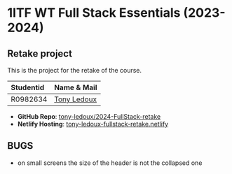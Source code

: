 # 1ITF WT Full Stack Essentials (2023-2024)

## Retake project

This is the project for the retake of the course.

|Studentid       |       Name   &     Mail                          |
|:---------------|:------------------------------------------------|  
| R0982634       | [Tony Ledoux](mailto:tony.ledoux@student.thomasmore.be)|

- **GitHub Repo**: [tony-ledoux/2024-FullStack-retake](https://github.com/Tony-Ledoux/2024-FullStack-retake.git)
- **Netlify Hosting**: [tony-ledoux-fullstack-retake.netlify](https://tony-ledoux-fullstack-retake.netlify.app/)

## BUGS

- on small screens the size of the header is not the collapsed one
